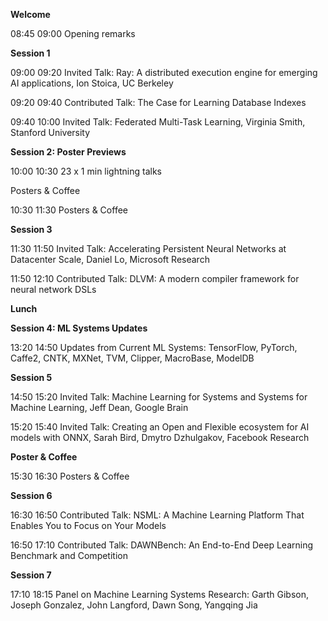 **Welcome**  

08:45     09:00        Opening remarks

**Session 1**

09:00     09:20       Invited Talk: Ray: A distributed execution engine for emerging AI applications, Ion Stoica, UC Berkeley

09:20     09:40       Contributed Talk:  The Case for Learning Database Indexes

09:40     10:00       Invited Talk: Federated Multi-Task Learning, Virginia Smith, Stanford University



**Session 2: Poster Previews**  

10:00     10:30       23 x 1 min lightning talks

Posters & Coffee

10:30     11:30       Posters & Coffee


**Session 3**

11:30     11:50       Invited Talk: Accelerating Persistent Neural Networks at Datacenter Scale,  Daniel Lo, Microsoft Research

11:50    12:10      Contributed Talk: DLVM: A modern compiler framework for neural network DSLs


**Lunch**


**Session 4: ML Systems Updates**  

13:20     14:50       Updates from Current ML Systems: TensorFlow, PyTorch, Caffe2, CNTK, MXNet, TVM, Clipper, MacroBase, ModelDB



**Session 5**

14:50     15:20       Invited Talk:  Machine Learning for Systems and Systems for Machine Learning, Jeff Dean, Google Brain

15:20     15:40       Invited Talk:  Creating an Open and Flexible ecosystem for AI models with ONNX, Sarah Bird, Dmytro Dzhulgakov, Facebook Research



**Poster & Coffee**

15:30     16:30       Posters & Coffee



**Session 6**

16:30     16:50       Contributed Talk: NSML: A Machine Learning Platform That Enables You to Focus on Your Models

16:50     17:10       Contributed Talk: DAWNBench: An End-to-End Deep Learning Benchmark and Competition



**Session 7**

17:10     18:15       Panel on Machine Learning Systems Research: Garth Gibson, Joseph Gonzalez, John Langford, Dawn Song, Yangqing Jia
